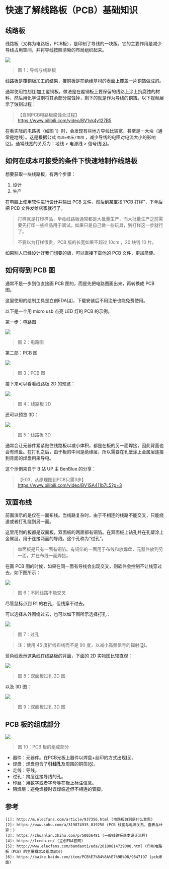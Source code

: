 # 快速了解线路板（PCB）基础知识


## 线路板

线路板（又称为电路板，PCB板），是印制了导线的一块版。它的主要作用是减少导线占用空间，并将导线按照清晰的布局组织起来。

<!-- more -->

![](https://img2020.cnblogs.com/blog/809218/202103/809218-20210307153605291-1685870620.png)
> 图 1：导线与线路板

线路板是覆铜板加工的结果，覆铜板是在绝缘基材的表面上覆盖一片铜箔做成的。

通常使用蚀刻[[1][1]]加工覆铜板。做法是在覆铜板上要保留的线路上涂上抗腐蚀的材料，然后用化学试剂将其余部分腐蚀掉，剩下的就是作为导线的铜箔。以下视频展示了蚀刻过程：

> 【自制PCB电路板腐蚀全过程】  
> https://www.bilibili.com/video/BV1yk4y127B5  

在看实际的电路板（如图 1）时，会发现有些地方导线比较宽，甚至是一大块（通常是地线）。这是根据公式 `电流=电压/电阻` ，减少导线的电阻对电流大小的影响[[2][2]]。通常线宽的关系为：地线 > 电源线 > 信号线[[3][3]]。

## 如何在成本可接受的条件下快速地制作线路板

想要获取一块线路板，有两个步骤：

1. 设计  
2. 生产

在电脑上使用软件进行设计并输出 PCB 文件，然后到某宝找“PCB 打样”，下单后把 PCB 文件发给店家就行了。

> 打样就是打印样品，毕竟线路板通常都是大批量生产，而大批量生产之前需要先打印一些样品用于调试。如果只是自己做一些玩具，到打样这一步就行了。  
> 
> 不要以为打样很贵，PCB 版的长宽如果不超过 10cm ，20 块钱 10 片。  

如果别人已经设计好我们想要的版，可以直接下载他的 PCB 文件，更加简便。

## 如何得到 PCB 图

通常不是一步到位直接画 PCB 图的，而是先把电路图画出来，再转换成 PCB 图。

这里使用的绘制工具是立创EDA[[4][4]]，下载安装后不用注册也能免费使用。

以下是一个用 micro usb 点亮 LED 灯的 PCB 的示例。

第一步：电路图

![](https://img2020.cnblogs.com/blog/809218/202103/809218-20210307153620520-1067968640.png)
> 图 2：电路图

第二部：PCB 图

![](https://img2020.cnblogs.com/blog/809218/202103/809218-20210307153629263-1388436643.png)
> 图 3：PCB 图

接下来可以看看线路板 2D 的预览：  

![](https://img2020.cnblogs.com/blog/809218/202103/809218-20210307153638113-663975076.png)
> 图 4：线路板 2D

还可以预览 3D：  

![](https://img2020.cnblogs.com/blog/809218/202103/809218-20210307153651289-739640153.png)
> 图 5：线路板 3D 

通常会让元器件紧紧贴住线路板以减小体积，都是在板的另一面焊接，因此背面也会有焊盘。在打孔之后，由于板的中间是绝缘层，所以需要在孔壁涂上金属层连接到背面的焊盘用来导电。

这个示例来自于 B 站 UP 主 BenBlue 的分享：

> 【E03、从原理图到PCB只需3步】  
> https://www.bilibili.com/video/BV1SA411b7L5?p=3

## 双面布线

前面演示的是仅在一面布线。当线路复杂时，由于不相连的线路不能交叉，只能绕道或者打孔绕到另一面。

这里用到的板都是双面板，双面板的两面都有铜箔。在双面板上钻孔并在孔壁涂上金属层，用于连接两面的导线。这个孔称为“过孔”。

> 单面板是只有一面有铜箔。有铜箔的一面用于布线和放焊盘，元器件放到另一面，并在布线一面焊接。

在画 PCB 图的时候，如果在同一面有导线会出现交叉，则软件会控制不让线穿过去，如下图所示：

![](https://img2020.cnblogs.com/blog/809218/202103/809218-20210307154237223-117668956.png)
> 图 6：不同线路不能交叉

尽管鼠标点到 R1 的右孔，但线穿不过去。

可以选择从外围绕过去，也可以如下图所示选择打孔：

![](https://img2020.cnblogs.com/blog/809218/202103/809218-20210307154522132-1746541939.png)
> 图 7：过孔

> 注：使用 45 度折线布线而不是 90 度，以减小高频信号的辐射[[3][3]]。

蓝色线表示这条线在线路板的背面，下面的 2D 实物图比较直观：

![](https://img2020.cnblogs.com/blog/809218/202103/809218-20210307154733969-1097118770.png)
> 图 8：双面板过孔 2D 图

以及 3D 图：

![](https://img2020.cnblogs.com/blog/809218/202103/809218-20210307154817353-660087764.png)
> 图 9：双面板过孔 3D 图

## PCB 板的组成部分

![](https://img2020.cnblogs.com/blog/809218/202103/809218-20210314022408470-1960705757.png)
> 图 10：PCB 板的组成部分

- 器件：元器件。在PCB光板上器件以焊盘+丝印的方式出现[[5][5]]。
- 焊盘：焊盘包含了**引线孔**及周围的铜箔[[6][6]]。
- 走线：导线。
- 过孔：跨层连接导线的孔。
- 印丝：用数字或者字母等在板上标注信息。
- 阻焊层：避免焊接时误焊临近但不相连的管脚。

## 参考

```
[1]: http://m.elecfans.com/article/937356.html (电路板蚀刻是什么意思) 
[2]: https://www.sohu.com/a/319874935_819258 (PCB 线宽与电流关系，查表与计算！)
[3]: https://zhuanlan.zhihu.com/p/50036481 (一般线路板基本设计流程)  
[4]: https://lceda.cn/ (立创EDA官网)
[5]: http://www.elecfans.com/bandaoti/eda/20180814729008.html (印刷电路板（PCB）的主要概念及组成部分)
[6]: https://baike.baidu.com/item/PCB%E7%84%8A%E7%9B%98/9847197 (pcb焊盘)
```

[1]: http://m.elecfans.com/article/937356.html (电路板蚀刻是什么意思) 
[2]: https://www.sohu.com/a/319874935_819258 (PCB 线宽与电流关系，查表与计算！)
[3]: https://zhuanlan.zhihu.com/p/50036481 (一般线路板基本设计流程)  
[4]: https://lceda.cn/ (立创EDA官网)
[5]: http://www.elecfans.com/bandaoti/eda/20180814729008.html (印刷电路板（PCB）的主要概念及组成部分)
[6]: https://baike.baidu.com/item/PCB%E7%84%8A%E7%9B%98/9847197 (pcb焊盘)
